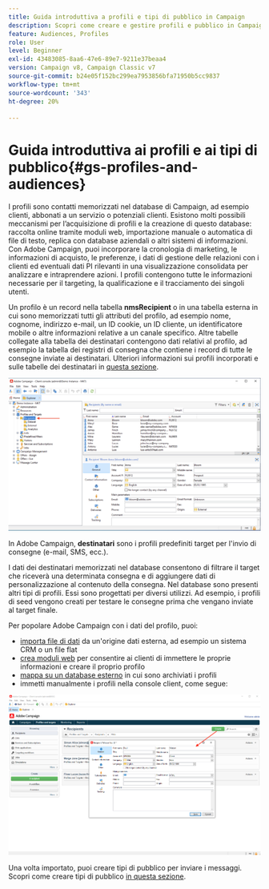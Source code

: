 ```yaml
---
title: Guida introduttiva a profili e tipi di pubblico in Campaign
description: Scopri come creare e gestire profili e pubblico in Campaign
feature: Audiences, Profiles
role: User
level: Beginner
exl-id: 43483085-8aa6-47e6-89e7-9211e37beaa4
version: Campaign v8, Campaign Classic v7
source-git-commit: b24e05f152bc299ea7953856bfa71950b5cc9837
workflow-type: tm+mt
source-wordcount: '343'
ht-degree: 20%

---
```


# Guida introduttiva ai profili e ai tipi di pubblico{#gs-profiles-and-audiences}

I profili sono contatti memorizzati nel database di Campaign, ad esempio clienti, abbonati a un servizio o potenziali clienti. Esistono molti possibili meccanismi per l’acquisizione di profili e la creazione di questo database: raccolta online tramite moduli web, importazione manuale o automatica di file di testo, replica con database aziendali o altri sistemi di informazioni. Con Adobe Campaign, puoi incorporare la cronologia di marketing, le informazioni di acquisto, le preferenze, i dati di gestione delle relazioni con i clienti ed eventuali dati PI rilevanti in una visualizzazione consolidata per analizzare e intraprendere azioni. I profili contengono tutte le informazioni necessarie per il targeting, la qualificazione e il tracciamento dei singoli utenti.

Un profilo è un record nella tabella **nmsRecipient** o in una tabella esterna in cui sono memorizzati tutti gli attributi del profilo, ad esempio nome, cognome, indirizzo e-mail, un ID cookie, un ID cliente, un identificatore mobile o altre informazioni relative a un canale specifico. Altre tabelle collegate alla tabella dei destinatari contengono dati relativi al profilo, ad esempio la tabella dei registri di consegna che contiene i record di tutte le consegne inviate ai destinatari. Ulteriori informazioni sui profili incorporati e sulle tabelle dei destinatari in [questa sezione](../dev/datamodel.md#ootb-profiles).

![](assets/recipients-in-explorer.png)

In Adobe Campaign, **destinatari** sono i profili predefiniti target per l&#39;invio di consegne (e-mail, SMS, ecc.).

I dati dei destinatari memorizzati nel database consentono di filtrare il target che riceverà una determinata consegna e di aggiungere dati di personalizzazione al contenuto della consegna. Nel database sono presenti altri tipi di profili. Essi sono progettati per diversi utilizzi. Ad esempio, i profili di seed vengono creati per testare le consegne prima che vengano inviate al target finale.

Per popolare Adobe Campaign con i dati del profilo, puoi:

* [importa file di dati](../start/import.md) da un&#39;origine dati esterna, ad esempio un sistema CRM o un file flat
* [crea moduli web](../dev/webapps.md) per consentire ai clienti di immettere le proprie informazioni e creare il proprio profilo
* [mappa su un database esterno](../connect/fda.md) in cui sono archiviati i profili
* immetti manualmente i profili nella console client, come segue:

![](assets/create-profile.png)

<!--You can also select your message audience in an external file: recipients are stored not in the database, but in files. These are known as "external" deliveries. These contacts can be imported or not in Adobe Campaign. [Learn more](external-profiles.md).-->

Una volta importato, puoi creare tipi di pubblico per inviare i messaggi. Scopri come creare tipi di pubblico [in questa sezione](create-audiences.md).